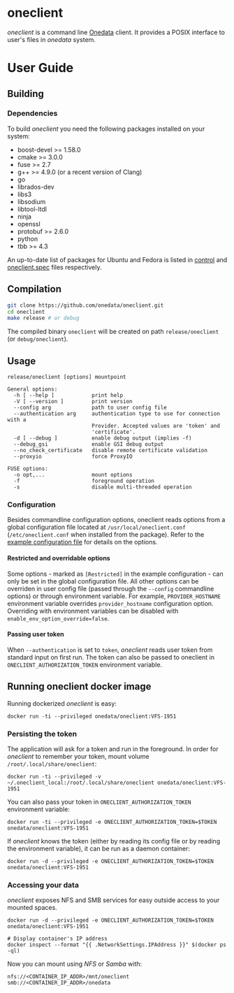 # oneclient

*oneclient* is a command line [Onedata](onedata.org) client. It provides a POSIX
interface to user's files in *onedata* system.

# User Guide

## Building

### Dependencies

To build *oneclient* you need the following packages installed on your system:

* boost-devel >= 1.58.0
* cmake >= 3.0.0
* fuse >= 2.7
* g++ >= 4.9.0 (or a recent version of Clang)
* go
* librados-dev
* libs3
* libsodium
* libtool-ltdl
* ninja
* openssl
* protobuf >= 2.6.0
* python
* tbb >= 4.3

An up-to-date list of packages for Ubuntu and Fedora is listed in
[control](pkg_config/debian/control) and
[oneclient.spec](pkg_config/oneclient.spec) files respectively.

## Compilation

```bash
git clone https://github.com/onedata/oneclient.git
cd oneclient
make release # or debug
```

The compiled binary `oneclient` will be created on path `release/oneclient` (or
`debug/oneclient`).

## Usage

```
release/oneclient [options] mountpoint

General options:
  -h [ --help ]            print help
  -V [ --version ]         print version
  --config arg             path to user config file
  --authentication arg     authentication type to use for connection with a
                           Provider. Accepted values are 'token' and
                           'certificate'.
  -d [ --debug ]           enable debug output (implies -f)
  --debug_gsi              enable GSI debug output
  --no_check_certificate   disable remote certificate validation
  --proxyio                force ProxyIO

FUSE options:
  -o opt,...               mount options
  -f                       foreground operation
  -s                       disable multi-threaded operation
```

### Configuration

Besides commandline configuration options, oneclient reads options from a global
configuration file located at `/usr/local/oneclient.conf` (`/etc/oneclient.conf`
when installed from the package). Refer to the
[example configuration file](config/oneclient.conf.default) for details on the
options.

#### Restricted and overridable options

Some options - marked as `[Restricted]` in the example configuration - can only
be set in the global configuration file. All other options can be overriden in
user config file (passed through the `--config` commandline options) or through
environment variable. For example, `PROVIDER_HOSTNAME` environment variable
overrides `provider_hostname` configuration option. Overriding with environment
variables can be disabled with `enable_env_option_override=false`.

#### Passing user token

When `--authentication` is set to `token`, *oneclient* reads user token from
standard input on first run. The token can also be passed to oneclient in
`ONECLIENT_AUTHORIZATION_TOKEN` environment variable.

## Running oneclient docker image

Running dockerized *oneclient* is easy:

```
docker run -ti --privileged onedata/oneclient:VFS-1951
```

### Persisting the token

The application will ask for a token and run in the foreground. In order for
*oneclient* to remember your token, mount volume `/root/.local/share/oneclient`:

```
docker run -ti --privileged -v ~/.oneclient_local:/root/.local/share/oneclient onedata/oneclient:VFS-1951
```

You can also pass your token in `ONECLIENT_AUTHORIZATION_TOKEN` environment
variable:

```
docker run -ti --privileged -e ONECLIENT_AUTHORIZATION_TOKEN=$TOKEN onedata/oneclient:VFS-1951
```

If *oneclient* knows the token (either by reading its config file or by reading
the environment variable), it can be run as a daemon container:

```
docker run -d --privileged -e ONECLIENT_AUTHORIZATION_TOKEN=$TOKEN onedata/oneclient:VFS-1951
```

### Accessing your data

*oneclient* exposes NFS and SMB services for easy outside access to your mounted
spaces.

```
docker run -d --privileged -e ONECLIENT_AUTHORIZATION_TOKEN=$TOKEN onedata/oneclient:VFS-1951

# Display container's IP address
docker inspect --format "{{ .NetworkSettings.IPAddress }}" $(docker ps -ql)
```

Now you can mount using *NFS* or *Samba* with:

```
nfs://<CONTAINER_IP_ADDR>/mnt/oneclient
smb://<CONTAINER_IP_ADDR>/onedata
```
